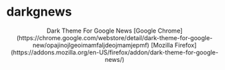 # darkgnews
<p align="center">
Dark Theme For Google News
[Google Chrome](https://chrome.google.com/webstore/detail/dark-theme-for-google-new/opajinojlgeoimamfaljdeojmamjepmf)
[Mozilla Firefox](https://addons.mozilla.org/en-US/firefox/addon/dark-theme-for-google-news/)
</p>
